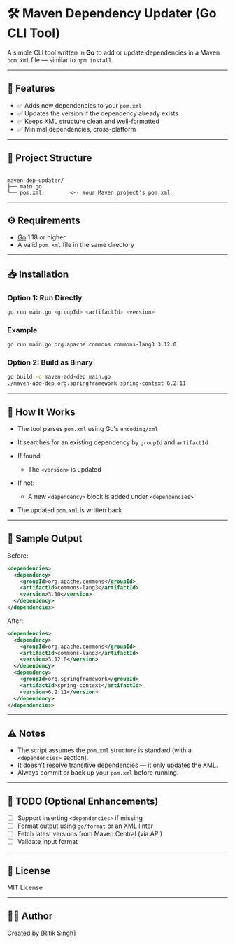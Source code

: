 # 🛠️ Maven Dependency Updater (Go CLI Tool)

A simple CLI tool written in **Go** to add or update dependencies in a Maven `pom.xml` file — similar to `npm install`.

---

## 🚀 Features

- ✅ Adds new dependencies to your `pom.xml`
- ✅ Updates the version if the dependency already exists
- ✅ Keeps XML structure clean and well-formatted
- ✅ Minimal dependencies, cross-platform

---

## 📂 Project Structure

```

maven-dep-updater/
├── main.go
└── pom.xml         <-- Your Maven project's pom.xml

````

---

## ⚙️ Requirements

- [Go](https://golang.org/dl/) 1.18 or higher
- A valid `pom.xml` file in the same directory

---

## 📥 Installation

### Option 1: Run Directly

```bash
go run main.go <groupId> <artifactId> <version>
````

### Example

```bash
go run main.go org.apache.commons commons-lang3 3.12.0
```

### Option 2: Build as Binary

```bash
go build -o maven-add-dep main.go
./maven-add-dep org.springframework spring-context 6.2.11
```

---

## 🧠 How It Works

- The tool parses `pom.xml` using Go's `encoding/xml`
- It searches for an existing dependency by `groupId` and `artifactId`
- If found:

  - The `<version>` is updated
- If not:

  - A new `<dependency>` block is added under `<dependencies>`
- The updated `pom.xml` is written back

---

## 📝 Sample Output

Before:

```xml
<dependencies>
  <dependency>
    <groupId>org.apache.commons</groupId>
    <artifactId>commons-lang3</artifactId>
    <version>3.10</version>
  </dependency>
</dependencies>
```

After:

```xml
<dependencies>
  <dependency>
    <groupId>org.apache.commons</groupId>
    <artifactId>commons-lang3</artifactId>
    <version>3.12.0</version>
  </dependency>
  <dependency>
    <groupId>org.springframework</groupId>
    <artifactId>spring-context</artifactId>
    <version>6.2.11</version>
  </dependency>
</dependencies>
```

---

## ⚠️ Notes

- The script assumes the `pom.xml` structure is standard (with a `<dependencies>` section).
- It doesn’t resolve transitive dependencies — it only updates the XML.
- Always commit or back up your `pom.xml` before running.

---

## 📌 TODO (Optional Enhancements)

- [ ] Support inserting `<dependencies>` if missing
- [ ] Format output using `go/format` or an XML linter
- [ ] Fetch latest versions from Maven Central (via API)
- [ ] Validate input format

---

## 📄 License

MIT License

---

## 👨‍💻 Author

Created by \[Ritik Singh]
